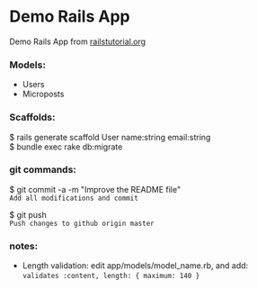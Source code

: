 
# Demo Rails App

Demo Rails App from [railstutorial.org](http://www.railstutorial.org)  

### Models:
* Users  
* Microposts

### Scaffolds:  
$ rails generate scaffold User name:string email:string  
$ bundle exec rake db:migrate

### git commands:
$ git commit -a -m "Improve the README file"  
`Add all modifications and commit`  

$ git push  
`Push changes to github origin master`

### notes:
* Length validation: edit app/models/model_name.rb, and add:  
`validates :content, length: { maximum: 140 }`  

